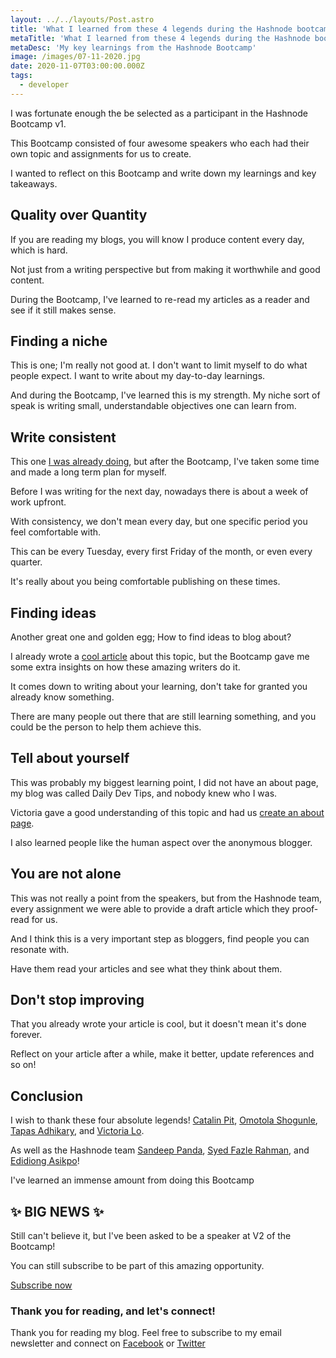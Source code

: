 ```yaml
---
layout: ../../layouts/Post.astro
title: 'What I learned from these 4 legends during the Hashnode bootcamp'
metaTitle: 'What I learned from these 4 legends during the Hashnode bootcamp'
metaDesc: 'My key learnings from the Hashnode Bootcamp'
image: /images/07-11-2020.jpg
date: 2020-11-07T03:00:00.000Z
tags:
  - developer
---
```

I was fortunate enough the be selected as a participant in the Hashnode Bootcamp v1.

This Bootcamp consisted of four awesome speakers who each had their own topic and assignments for us to create.

I wanted to reflect on this Bootcamp and write down my learnings and key takeaways.

## Quality over Quantity

If you are reading my blogs, you will know I produce content every day, which is hard.

Not just from a writing perspective but from making it worthwhile and good content.

During the Bootcamp, I've learned to re-read my articles as a reader and see if it still makes sense.

## Finding a niche

This is one; I'm really not good at. I don't want to limit myself to do what people expect. I want to write about my day-to-day learnings. 

And during the Bootcamp, I've learned this is my strength.
My niche sort of speak is writing small, understandable objectives one can learn from.

## Write consistent

This one [I was already doing](https://daily-dev-tips.com/posts/i-wrote-200-articles-during-lockdown-what-did-you-do/), but after the Bootcamp, I've taken some time and made a long term plan for myself.

Before I was writing for the next day, nowadays there is about a week of work upfront.

With consistency, we don't mean every day, but one specific period you feel comfortable with.

This can be every Tuesday, every first Friday of the month, or even every quarter.

It's really about you being comfortable publishing on these times.

## Finding ideas

Another great one and golden egg; How to find ideas to blog about?

I already wrote a [cool article](https://daily-dev-tips.com/posts/the-secret-to-my-writing-process/) about this topic, but the Bootcamp gave me some extra insights on how these amazing writers do it.

It comes down to writing about your learning, don't take for granted you already know something.

There are many people out there that are still learning something, and you could be the person to help them achieve this.

## Tell about yourself

This was probably my biggest learning point, I did not have an about page, my blog was called Daily Dev Tips, and nobody knew who I was.

Victoria gave a good understanding of this topic and had us [create an about page](https://h.daily-dev-tips.com/about).

I also learned people like the human aspect over the anonymous blogger.

## You are not alone

This was not really a point from the speakers, but from the Hashnode team, every assignment we were able to provide a draft article which they proof-read for us.

And I think this is a very important step as bloggers, find people you can resonate with.

Have them read your articles and see what they think about them.

## Don't stop improving

That you already wrote your article is cool, but it doesn't mean it's done forever.

Reflect on your article after a while, make it better, update references and so on!

## Conclusion

I wish to thank these four absolute legends! [Catalin Pit](https://hashnode.com/@Catalinpit), [Omotola Shogunle](https://hashnode.com/@omotola), [Tapas Adhikary](https://hashnode.com/@atapas), and [Victoria Lo](https://hashnode.com/@victoria).

As well as the Hashnode team [Sandeep Panda](https://hashnode.com/@sandeep), [Syed Fazle Rahman](https://hashnode.com/@fazlerocks), and [Edidiong Asikpo](https://hashnode.com/@didicodes)!

I've learned an immense amount from doing this Bootcamp

## ✨ BIG NEWS ✨

Still can't believe it, but I've been asked to be a speaker at V2 of the Bootcamp!

You can still subscribe to be part of this amazing opportunity.

[Subscribe now](https://hashnode.com/bootcamp/batch-2)

### Thank you for reading, and let's connect!

Thank you for reading my blog. Feel free to subscribe to my email newsletter and connect on [Facebook](https://www.facebook.com/DailyDevTipsBlog) or [Twitter](https://twitter.com/DailyDevTips1)
